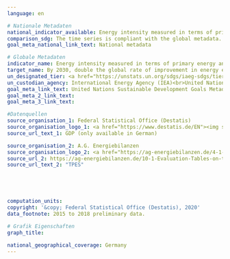 ```yaml
---
language: en

# Nationale Metadaten
national_indicator_available: Energy intensity measured in terms of primary energy and GDP
comparison_sdg: The time series is compliant with the global metadata.
goal_meta_national_link_text: National metadata

# Globale Metadaten
indicator_name: Energy intensity measured in terms of primary energy and GDP
target_name: By 2030, double the global rate of improvement in energy efficiency
un_designated_tier: <a href="https://unstats.un.org/sdgs/iaeg-sdgs/tier-classification/" title="Click here for more information on the UN tier classification.">Tier I</a>
un_custodian_agency: International Energy Agency (IEA)<br>United Nations Statistics Division (UNSD)
goal_meta_link_text: United Nations Sustainable Development Goals Metadata
goal_meta_2_link_text: 
goal_meta_3_link_text: 

#Datenquellen
source_organisation_1: Federal Statistical Office (Destatis)
source_organisation_logo_1: <a href="https://www.destatis.de/EN"><img src="https://g205sdgs.github.io/sdg-indicators/public/OrgImgEn/destatis.png" alt="Logo destatis" style="height:60px; width:148px" /></a>
source_url_text_1: GDP (only available in German)

source_organisation_2: A.G. Energiebilanzen
source_organisation_logo_2: <a href="https://ag-energiebilanzen.de/4-1-Home.html"><img src="https://g205sdgs.github.io/sdg-indicators/public/OrgImgEn/ageb.png" alt="Logo ageb" style="height:60px; width:148px" /></a>
source_url_2: https://ag-energiebilanzen.de/10-1-Evaluation-Tables-on-the-Energy-Balance.html
source_url_text_2: "TPES"





computation_units: 
copyright: '&copy; Federal Statistical Office (Destatis), 2020'
data_footnote: 2015 to 2018 preliminary data.

# Grafik Eigenschaften
graph_title: 

national_geographical_coverage: Germany
---
```


<span></span>